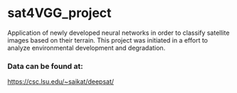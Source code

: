 # sat4VGG_project
Application of newly developed neural networks in order to classify satellite images based on their terrain. This project was initiated in a effort to analyze environmental development and degradation.


### Data can be found at: 
https://csc.lsu.edu/~saikat/deepsat/
